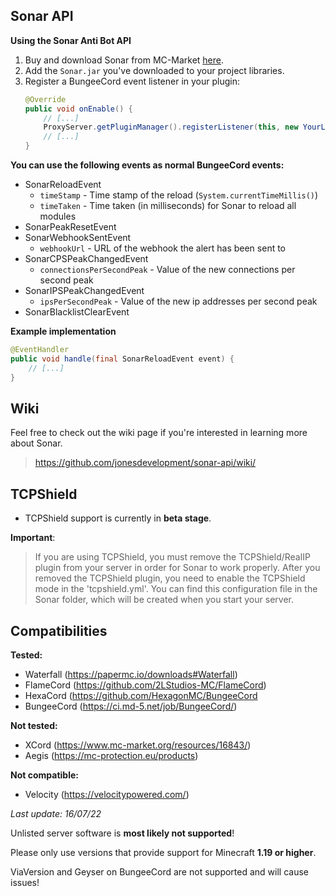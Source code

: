 
## Sonar API

**Using the Sonar Anti Bot API**

1. Buy and download Sonar from MC-Market [here](https://www.mc-market.org/resources/23353/).
2. Add the `Sonar.jar` you've downloaded to your project libraries.
3. Register a BungeeCord event listener in your plugin:
    ```Java
    @Override
    public void onEnable() {
        // [...]
        ProxyServer.getPluginManager().registerListener(this, new YourListener());
        // [...]
    }
    ```

**You can use the following events as normal BungeeCord events:**

* SonarReloadEvent
    * `timeStamp` - Time stamp of the reload (`System.currentTimeMillis()`)
    * `timeTaken` - Time taken (in milliseconds) for Sonar to reload all modules
* SonarPeakResetEvent
* SonarWebhookSentEvent
    * `webhookUrl` - URL of the webhook the alert has been sent to
* SonarCPSPeakChangedEvent
    * `connectionsPerSecondPeak` - Value of the new connections per second peak
* SonarIPSPeakChangedEvent
    * `ipsPerSecondPeak` - Value of the new ip addresses per second peak
* SonarBlacklistClearEvent

**Example implementation**

```Java
@EventHandler
public void handle(final SonarReloadEvent event) {
    // [...]
}
```

## Wiki

Feel free to check out the wiki page if you're interested in learning more about Sonar.
> https://github.com/jonesdevelopment/sonar-api/wiki/

## TCPShield

* TCPShield support is currently in **beta stage**.

**Important**:

> If you are using TCPShield, you must remove the TCPShield/RealIP plugin from your server in order for Sonar to work properly.
> After you removed the TCPShield plugin, you need to enable the TCPShield mode in the 'tcpshield.yml'.
> You can find this configuration file in the Sonar folder, which will be created when you start your server.

## Compatibilities

**Tested:**
  * Waterfall (https://papermc.io/downloads#Waterfall)
  * FlameCord (https://github.com/2LStudios-MC/FlameCord)
  * HexaCord (https://github.com/HexagonMC/BungeeCord
  * BungeeCord (https://ci.md-5.net/job/BungeeCord/)

**Not tested:**
  * XCord (https://www.mc-market.org/resources/16843/)
  * Aegis (https://mc-protection.eu/products)

**Not compatible:**
  * Velocity (https://velocitypowered.com/)

_Last update: 16/07/22_

Unlisted server software is **most likely not supported**!

Please only use versions that provide support for Minecraft **1.19 or higher**.

ViaVersion and Geyser on BungeeCord are not supported and will cause issues!
